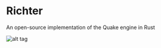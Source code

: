 # Richter
An open-source implementation of the Quake engine in Rust

![alt tag](https://i.imgur.com/zTDrWzm.png)
